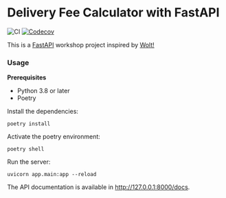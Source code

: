 # Delivery Fee Calculator with FastAPI

![CI](https://github.com/riikkayoki/FastAPI-delivery-fee-calculator/workflows/CI/badge.svg) [![Codecov](https://codecov.io/gh/riikkayoki/FastAPI-delivery-fee-calculator/branch/master/graph/badge.svg?token=IM0CP0V2L2)](https://codecov.io/gh/riikkayoki/FastAPI-delivery-fee-calculator)

This is a [FastAPI](https://fastapi.tiangolo.com/) workshop project inspired by [Wolt!](https://github.com/woltapp/engineering-summer-intern-2022)


### Usage

**Prerequisites**
* Python 3.8 or later
* Poetry

Install the dependencies:
```
poetry install
```

Activate the poetry environment:
```
poetry shell
```
Run the server:
```
uvicorn app.main:app --reload
```

The API documentation is available in http://127.0.0.1:8000/docs.

